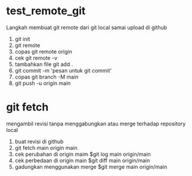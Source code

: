 # test_remote_git

Langkah membuat git remote dari git local samai upload di github
1. git init
2. git remote
3. copas git remote origin
4. cek git remote -v
5. tambahkan file git add .
6. git commit -m 'pesan untuk git commit'
7. copas git branch -M main
8. git push -u origin main

# git fetch 
mengambil revisi tanpa menggabungkan atau merge terhadap repository local
1. buat revisi di github
2. git fetch main origin main
3. cek perubahan di origin maim $git log main origin/main
4. cek perbedaan di origin main $git diff main origin/main
5. gadungkan menggunakan merge $git merge main origin/main 
